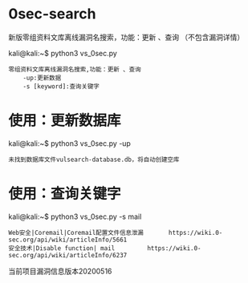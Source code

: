 # 0sec-search
新版零组资料文库离线漏洞名搜索，功能：更新 、查询 （不包含漏洞详情）

kali@kali:~$ python3 vs_0sec.py

    零组资料文库离线漏洞名搜索,功能：更新 、查询
        -up:更新数据
        -s [keyword]:查询关键字

# 使用：更新数据库
kali@kali:~$ python3 vs_0sec.py -up

    未找到数据库文件vulsearch-database.db，将自动创建空库

# 使用：查询关键字
kali@kali:~$ python3 vs_0sec.py -s mail

    Web安全|Coremail|Coremail配置文件信息泄漏       https://wiki.0-sec.org/api/wiki/articleInfo/5661
    安全技术|Disable function| mail         https://wiki.0-sec.org/api/wiki/articleInfo/6237


当前项目漏洞信息版本20200516
